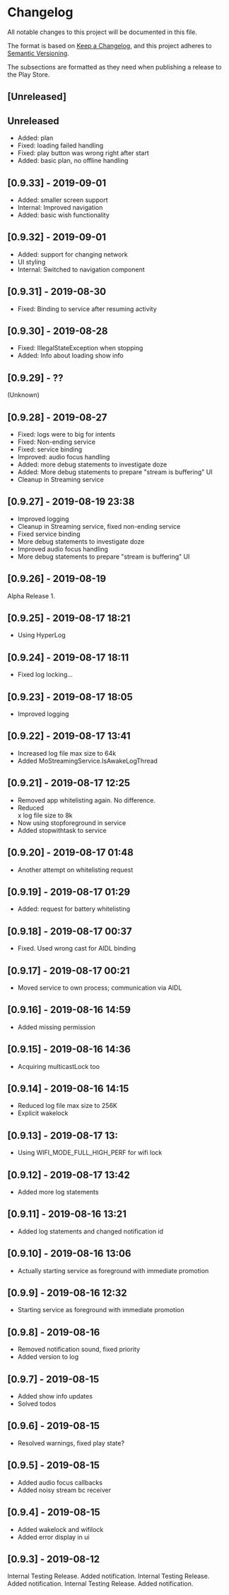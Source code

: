 # Changelog
All notable changes to this project will be documented in this file.

The format is based on [Keep a Changelog](https://keepachangelog.com/en/1.0.0/),
and this project adheres to [Semantic Versioning](https://semver.org/spec/v2.0.0.html).

The subsections are formatted as they need when publishing a release to the Play Store.

## [Unreleased]

<de-DE>
</de-DE>

<en-GB>
</en-GB>

<en-US>
</en-US>

## Unreleased

 * Added: plan
 * Fixed: loading failed handling
 * Fixed: play button was wrong right after start
 * Added: basic plan, no offline handling

## [0.9.33] - 2019-09-01

 * Added: smaller screen support
 * Internal: Improved navigation
 * Added: basic wish functionality

## [0.9.32] - 2019-09-01

 * Added: support for changing network
 * UI styling
 * Internal: Switched to navigation component

## [0.9.31] - 2019-08-30

 * Fixed: Binding to service after resuming activity

## [0.9.30] - 2019-08-28

 * Fixed: IllegalStateException when stopping
 * Added: Info about loading show info

## [0.9.29] - ??

(Unknown)

## [0.9.28] - 2019-08-27

 * Fixed: logs were to big for intents
 * Fixed: Non-ending service
 * Fixed: service binding
 * Improved: audio focus handling
 * Added: more debug statements to investigate doze
 * Added: More debug statements to prepare "stream is buffering" UI
 * Cleanup in Streaming service

## [0.9.27] - 2019-08-19 23:38
 * Improved logging
 * Cleanup in Streaming service, fixed non-ending service
 * Fixed service binding
 * More debug statements to investigate doze
 * Improved audio focus handling
 * More debug statements to prepare "stream is buffering" UI

## [0.9.26] - 2019-08-19

Alpha Release 1.

## [0.9.25] - 2019-08-17 18:21

 * Using HyperLog

## [0.9.24] - 2019-08-17 18:11
 * Fixed log locking...

## [0.9.23] - 2019-08-17 18:05

 * Improved logging

## [0.9.22] - 2019-08-17 13:41

 * Increased log file max size to 64k
 * Added MoStreamingService.IsAwakeLogThread

## [0.9.21] - 2019-08-17 12:25

 * Removed app whitelisting again. No difference.
 * Reduced <main></main>x log file size to 8k
 * Now using stopforeground in service
 * Added stopwithtask to service

## [0.9.20] - 2019-08-17 01:48

 * Another attempt on whitelisting request

## [0.9.19] - 2019-08-17 01:29

 * Added: request for battery whitelisting

## [0.9.18] - 2019-08-17 00:37

 * Fixed. Used wrong cast for AIDL binding

## [0.9.17] - 2019-08-17 00:21

 * Moved service to own process; communication via AIDL

## [0.9.16] - 2019-08-16 14:59

 * Added missing permission

## [0.9.15] - 2019-08-16 14:36

 * Acquiring multicastLock too

## [0.9.14] - 2019-08-16 14:15

 * Reduced log file max size to 256K
 * Explicit wakelock

## [0.9.13] - 2019-08-17 13:

 * Using WIFI_MODE_FULL_HIGH_PERF for wifi lock

## [0.9.12] - 2019-08-17 13:42

 * Added more log statements

## [0.9.11] - 2019-08-16 13:21

 * Added log statements and changed notification id

## [0.9.10] - 2019-08-16 13:06

 * Actually starting service as foreground with immediate promotion

## [0.9.9] - 2019-08-16 12:32

 * Starting service as foreground with immediate promotion

## [0.9.8] - 2019-08-16

 * Removed notification sound, fixed priority
 * Added version to log

## [0.9.7] - 2019-08-15

 * Added show info updates
 * Solved todos

## [0.9.6] - 2019-08-15

 * Resolved warnings, fixed play state?

## [0.9.5] - 2019-08-15

 * Added audio focus callbacks
 * Added noisy stream bc receiver

## [0.9.4] - 2019-08-15

 * Added wakelock and wifilock
 * Added error display in ui

## [0.9.3] - 2019-08-12

<de-DE>
Internal Testing Release. Added notification.
</de-DE>

<en-GB>
Internal Testing Release. Added notification.
</en-GB>

<en-US>
Internal Testing Release. Added notification.
</en-US>
